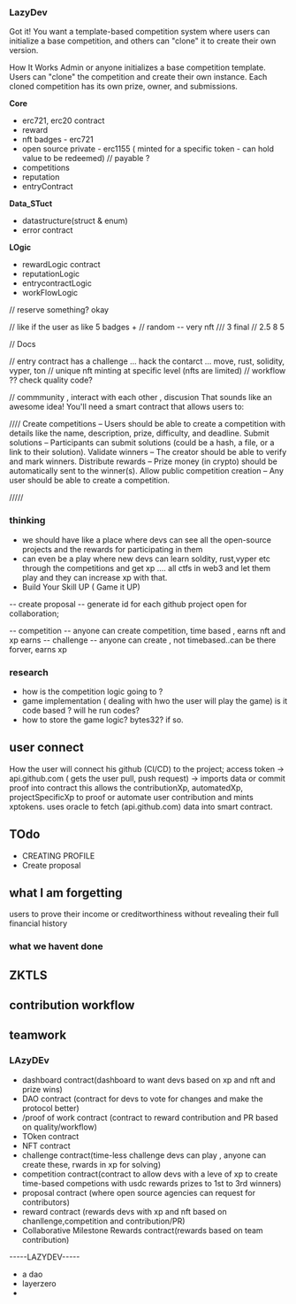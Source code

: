 ### LazyDev

Got it! You want a template-based competition system where users can initialize a base competition, and others can "clone" it to create their own version.

How It Works
Admin or anyone initializes a base competition template.
Users can "clone" the competition and create their own instance.
Each cloned competition has its own prize, owner, and submissions.

**Core**

- erc721, erc20 contract
- reward
- nft badges - erc721
- open source private - erc1155 ( minted for a specific token - can hold value to be redeemed) // payable ?
- competitions
- reputation
- entryContract

**Data_STuct**

- datastructure(struct & enum)
- error contract

**LOgic**

- rewardLogic contract
- reputationLogic
- entrycontractLogic
- workFlowLogic

// reserve something? okay

// like if the user as like 5 badges +
// random -- very nft
/// 3 final
// 2.5 8 5

// Docs

// entry contract has a challenge ... hack the contarct ... move, rust, solidity, vyper, ton
// unique nft minting at specific level (nfts are limited)
// workflow ?? check quality code?

// commmunity , interact with each other , discusion
That sounds like an awesome idea! You'll need a smart contract that allows users to:

////
Create competitions – Users should be able to create a competition with details like the name, description, prize, difficulty, and deadline.
Submit solutions – Participants can submit solutions (could be a hash, a file, or a link to their solution).
Validate winners – The creator should be able to verify and mark winners.
Distribute rewards – Prize money (in crypto) should be automatically sent to the winner(s).
Allow public competition creation – Any user should be able to create a competition.

/////

### thinking

- we should have like a place where devs can see all the open-source projects and the rewards for participating in them
- can even be a play where new devs can learn soldity, rust,vyper etc through the competitions and get xp .... all ctfs in web3 and let them play and they can increase xp with that.
- Build Your Skill UP ( Game it UP)

-- create proposal
-- generate id for each github project open for collaboration;

-- competition -- anyone can create competition, time based , earns nft and xp earns
-- challenge -- anyone can create , not timebased..can be there forver, earns xp

### research

- how is the competition logic going to ?
- game implementation ( dealing with hwo the user will play the game) is it code based ? will he run codes?
- how to store the game logic? bytes32? if so.

###

## user connect

How the user will connect his github (CI/CD) to the project;
access token -> api.github.com ( gets the user pull, push request) -> imports data or commit proof into contract
this allows the contributionXp, automatedXp, projectSpecificXp to proof or automate user contribution and mints xptokens.
uses oracle to fetch (api.github.com) data into smart contract.

## TOdo

- CREATING PROFILE
- Create proposal

## what I am forgetting

users to prove their income or creditworthiness without revealing their full financial history

### what we havent done

## ZKTLS

## contribution workflow

## teamwork

### LAzyDEv

- dashboard contract(dashboard to want devs based on xp and nft and prize wins)
- DAO contract (contract for devs to vote for changes and make the protocol better)
- /proof of work contract (contract to reward contribution and PR based on quality/workflow)
- TOken contract
- NFT contract
- challenge contract(time-less challenge devs can play , anyone can create these, rwards in xp for solving)
- competition contract(contract to allow devs with a leve of xp to create time-based competions with usdc rewards prizes to 1st to 3rd winners)
- proposal contract (where open source agencies can request for contributors)
- reward contract (rewards devs with xp and nft based on chanllenge,competition and contribution/PR)
- Collaborative Milestone Rewards contract(rewards based on team contribution)

-----LAZYDEV-----
- a dao
- layerzero 
- 